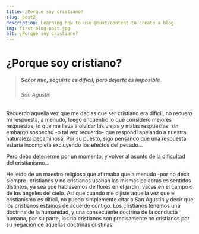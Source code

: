 ```yaml
---
title: ¿Porque soy cristiano?
slug: post2
description: Learning how to use @nuxt/content to create a blog
img: first-blog-post.jpg
alt: ¿Porque soy cristiano?
---
```


#  ¿Porque soy cristiano?

> ##### Señor mio, seguirte es difícil, pero dejarte es imposible
>
> ###### San Agustín

Recuerdo aquella vez que me dacias que ser cristiano era difícil, no recuero mi respuesta, a menudo,  luego encuentro lo que considero mejores respuestas, lo que me lleva a olvidar las viejas y malas respuestas, sin embargo sospecho -o tal vez recuerdo- que respondí apelando a nuestra naturaleza pecaminosa. Por su puesto, sigo pensando que una respuesta estaría incompleta excluyendo los efectos del pecado...

Pero debo detenerme por un momento, y volver al asunto de la dificultad del cristianismo...

He leído de un maestro religioso que afirmaba que a menudo -por no decir siempre- cristianos y no cristianos usaban las mismas palabras es sentidos distintos, ya sea que hablásemos de flores en el jardín, vacas en el campo o de los ángeles del cielo. Así que cuando me dijiste aquella vez que el cristianismo es difícil, no puedo simplemente citar a San Agustín y decir que los cristianos estamos de acuerdo contigo. Los cristianos tenemos una doctrina de la humanidad, y una consecuente doctrina de la conducta humana,  por su parte, los no cristianos son precisamente no cristianos por su negacion de aquellas doctrinas cristinas. 